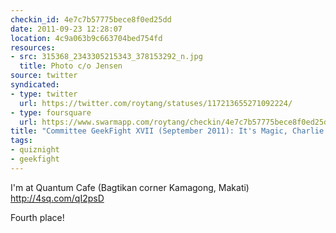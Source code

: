 ```yaml
---
checkin_id: 4e7c7b57775bece8f0ed25dd
date: 2011-09-23 12:28:07
location: 4c9a063b9c663704bed754fd
resources:
- src: 315368_2343305215343_378153292_n.jpg
  title: Photo c/o Jensen
source: twitter
syndicated:
- type: twitter
  url: https://twitter.com/roytang/statuses/117213655271092224/
- type: foursquare
  url: https://www.swarmapp.com/roytang/checkin/4e7c7b57775bece8f0ed25dd
title: "Committee GeekFight XVII (September 2011): It's Magic, Charlie Brown!"
tags:
- quiznight
- geekfight
---
```


I'm at Quantum Cafe (Bagtikan corner Kamagong, Makati) http://4sq.com/qI2psD

Fourth place!